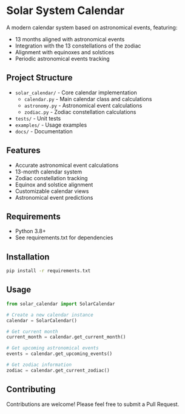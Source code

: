 # Solar System Calendar

A modern calendar system based on astronomical events, featuring:
- 13 months aligned with astronomical events
- Integration with the 13 constellations of the zodiac
- Alignment with equinoxes and solstices
- Periodic astronomical events tracking

## Project Structure

- `solar_calendar/` - Core calendar implementation
  - `calendar.py` - Main calendar class and calculations
  - `astronomy.py` - Astronomical event calculations
  - `zodiac.py` - Zodiac constellation calculations
- `tests/` - Unit tests
- `examples/` - Usage examples
- `docs/` - Documentation

## Features

- Accurate astronomical event calculations
- 13-month calendar system
- Zodiac constellation tracking
- Equinox and solstice alignment
- Customizable calendar views
- Astronomical event predictions

## Requirements

- Python 3.8+
- See requirements.txt for dependencies

## Installation

```bash
pip install -r requirements.txt
```

## Usage

```python
from solar_calendar import SolarCalendar

# Create a new calendar instance
calendar = SolarCalendar()

# Get current month
current_month = calendar.get_current_month()

# Get upcoming astronomical events
events = calendar.get_upcoming_events()

# Get zodiac information
zodiac = calendar.get_current_zodiac()
```

## Contributing

Contributions are welcome! Please feel free to submit a Pull Request. 